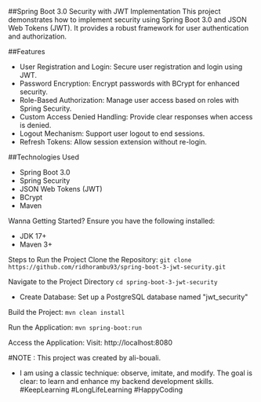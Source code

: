 ##Spring Boot 3.0 Security with JWT Implementation
This project demonstrates how to implement security using Spring Boot 3.0 and JSON Web Tokens (JWT). It provides a robust framework for user authentication and authorization.

##Features
- User Registration and Login: Secure user registration and login using JWT.
- Password Encryption: Encrypt passwords with BCrypt for enhanced security.
- Role-Based Authorization: Manage user access based on roles with Spring Security.
- Custom Access Denied Handling: Provide clear responses when access is denied.
- Logout Mechanism: Support user logout to end sessions.
- Refresh Tokens: Allow session extension without re-login.

##Technologies Used
- Spring Boot 3.0
- Spring Security
- JSON Web Tokens (JWT)
- BCrypt
- Maven

Wanna Getting Started?
Ensure you have the following installed:
- JDK 17+
- Maven 3+

Steps to Run the Project
Clone the Repository:
```git clone https://github.com/ridhorambu93/spring-boot-3-jwt-security.git```

Navigate to the Project Directory
```cd spring-boot-3-jwt-security```
- Create Database: Set up a PostgreSQL database named "jwt_security"

Build the Project:
```mvn clean install```

Run the Application:
```mvn spring-boot:run```

Access the Application: Visit: http://localhost:8080


#NOTE : This project was created by ali-bouali.
- I am using a classic technique: observe, imitate, and modify. The goal is clear: to learn and enhance my backend development skills.
#KeepLearning #LongLifeLearning #HappyCoding
